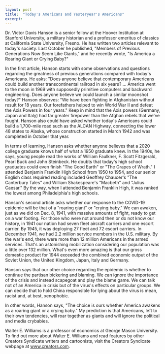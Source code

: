 ```yaml
---
layout: post
title:  "Today's Americans and Yesteryear's Americans"
excerpt:
---
```




Dr. Victor Davis Hanson is a senior fellow at the Hoover Institution at Stanford University, a military historian and a professor emeritus of classics at California State University, Fresno. He has written two articles relevant to today's society. Last October he published, "Members of Previous Generations Now Seem Like Giants," and he recently wrote, "Is America a Roaring Giant or Crying Baby?" 

In the first article, Hanson starts with some observations and questions regarding the greatness of previous generations compared with today's Americans. He asks: "Does anyone believe that contemporary Americans could build another transcontinental railroad in six years? ... America went to the moon in 1969 with supposedly primitive computers and backward engineering. Does anyone believe we could launch a similar moonshot today?" Hanson observes: "We have been fighting in Afghanistan without result for 18 years. Our forefathers helped to win World War II and defeat the Axis Powers in four years." Keep in mind that the Axis powers (Germany, Japan and Italy) had far greater firepower than the Afghan rebels that we've fought. Hanson also could have asked whether today's Americans could build a 1,700-mile road such as the ALCAN Highway, connecting the lower 48 states to Alaska, whose construction started in March 1942 and was completed in October that year.

In terms of learning, Hanson asks whether anyone believes that a 2020 college graduate knows half of what a 1950 graduate knew. In the 1940s, he says, young people read the works of William Faulkner, F. Scott Fitzgerald, Pearl Buck and John Steinbeck. He doubts that today's high school graduates could even finish "The Good Earth" or "The Grapes of Wrath." I attended Benjamin Franklin High School from 1950 to 1954, and our senior English class required reading included Geoffrey Chaucer's "The Canterbury Tales" and William Shakespeare's "Macbeth" and "Julius Caesar." By the way, when I attended Benjamin Franklin High, it was ranked the lowest among Philadelphia's high schools.

Hanson's second article asks whether our response to the COVID-19 epidemic will be that of a "roaring giant" or "crying baby." We can awaken, just as we did on Dec. 8, 1941, with massive amounts of fight, ready to get on a war footing. For those who were not around then or do not know our history, in 1941 our nation had seven fleet aircraft carriers and one escort carrier. By 1945, it was deploying 27 fleet and 72 escort carriers. In December 1941, we had 2.2 million service members in the U.S. military. By the war's end, there were more than 12 million Americans in the armed services. That's an astonishing mobilization considering our population was a little over 132 million. What's even more amazing is that our gross domestic product for 1944 exceeded the combined economic output of the Soviet Union, the United Kingdom, Japan, Italy and Germany.

Hanson says that our other choice regarding the epidemic is whether to continue the partisan bickering and blaming. We can ignore the importance of the crisis and instead scapegoat and play the blame game. We can talk not of an America in crisis but of the virus's effects on particular groups. We can decide that to hold China responsible for lying about the virus is mean, racist and, at best, xenophobic.

In other words, Hanson says, "The choice is ours whether America awakens as a roaring giant or a crying baby." My prediction is that Americans, left to their own tendencies, will roar together as giants and will ignore the political and media crybabies.

Walter E. Williams is a professor of economics at George Mason University. To find out more about Walter E. Williams and read features by other Creators Syndicate writers and cartoonists, visit the Creators Syndicate webpage at www.creators.com.

